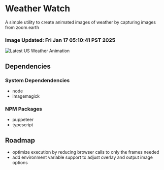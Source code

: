 # Weather Watch

A simple utility to create animated images of weather by capturing images from zoom.earth

### Image Updated: Fri Jan 17 05:10:41 PST 2025

![Latest US Weather Animation](animations/2025-01-17.webp)

## Dependencies
### System Dependendencies
* node
* imagemagick
### NPM Packages
* puppeteer
* typescript

## Roadmap
* optimize execution by reducing browser calls to only the frames needed
* add environment variable support to adjust overlay and output image options
